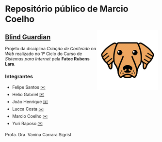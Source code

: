 # Repositório público de Marcio Coelho

[<img align="right" src="img/logo.png" width="200">](https://coelhomarcio.github.io/si-1st-ccw-bg/)

## [Blind Guardian](https://coelhomarcio.github.io/si-1st-ccw-bg/)

Projeto da disciplina _Criação de Conteúdo na Web_ realizado no 1º Ciclo do Curso de _Sistemas para Internet_ pela **Fatec Rubens Lara**.

### Integrantes

* Felipe Santos [✉️](mailto:felipe.f.f013@gmail.com)
* Helio Gabriel [✉️](mailto:helio.dias@fatec.sp.gov.br)
* João Henrique [✉️](mailto:asfagalde@gmail.com)
* Lucca Costa [✉️](mailto:lucca.santos@fatec.sp.gov.br)
* Marcio Coelho [✉️](mailto:marciocoelho@gmail.com)
* Yuri Raposo [✉️](mailto:yurioliveira1121@gmail.com)

Profa. Dra. Vanina Carrara Sigrist

